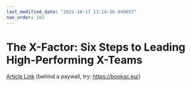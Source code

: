 ```yaml
---
last_modified_date: "2021-10-17 13:14:26.949657"
nav_order: 102
---
```


# The X-Factor: Six Steps to Leading High-Performing X-Teams

[Article Link](https://www.sciencedirect.com/science/article/abs/pii/S009026160900031X?via%3Dihub) (behind a paywall, try: https://booksc.eu/)

